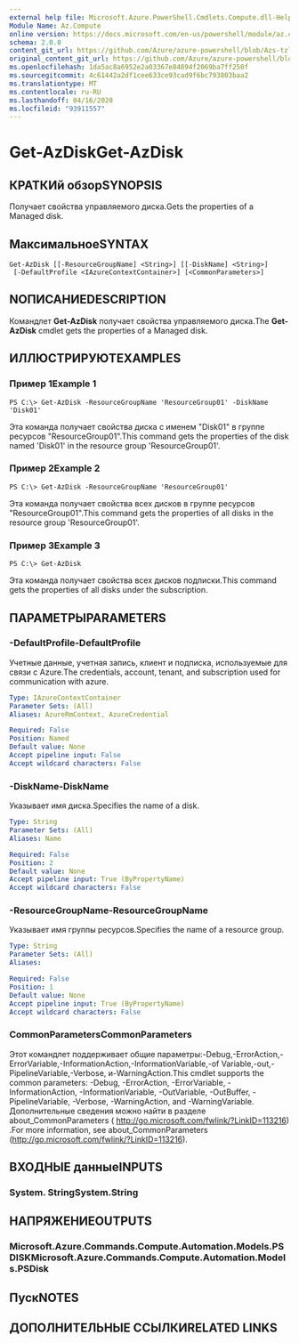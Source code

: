 ```yaml
---
external help file: Microsoft.Azure.PowerShell.Cmdlets.Compute.dll-Help-Help.xml
Module Name: Az.Compute
online version: https://docs.microsoft.com/en-us/powershell/module/az.compute/get-azdisk
schema: 2.0.0
content_git_url: https://github.com/Azure/azure-powershell/blob/Azs-tzl/src/Compute/Compute/help/Get-AzDisk.md
original_content_git_url: https://github.com/Azure/azure-powershell/blob/Azs-tzl/src/Compute/Compute/help/Get-AzDisk.md
ms.openlocfilehash: 1da5ac8a6952e2a03367e84894f2069ba7ff250f
ms.sourcegitcommit: 4c61442a2df1cee633ce93cad9f6bc793803baa2
ms.translationtype: MT
ms.contentlocale: ru-RU
ms.lasthandoff: 04/16/2020
ms.locfileid: "93911557"
---
```

# <span data-ttu-id="4ccdb-101">Get-AzDisk</span><span class="sxs-lookup"><span data-stu-id="4ccdb-101">Get-AzDisk</span></span>

## <span data-ttu-id="4ccdb-102">КРАТКИй обзор</span><span class="sxs-lookup"><span data-stu-id="4ccdb-102">SYNOPSIS</span></span>
<span data-ttu-id="4ccdb-103">Получает свойства управляемого диска.</span><span class="sxs-lookup"><span data-stu-id="4ccdb-103">Gets the properties of a Managed disk.</span></span>

## <span data-ttu-id="4ccdb-104">Максимальное</span><span class="sxs-lookup"><span data-stu-id="4ccdb-104">SYNTAX</span></span>

```
Get-AzDisk [[-ResourceGroupName] <String>] [[-DiskName] <String>]
 [-DefaultProfile <IAzureContextContainer>] [<CommonParameters>]
```

## <span data-ttu-id="4ccdb-105">NОПИСАНИЕ</span><span class="sxs-lookup"><span data-stu-id="4ccdb-105">DESCRIPTION</span></span>
<span data-ttu-id="4ccdb-106">Командлет **Get-AzDisk** получает свойства управляемого диска.</span><span class="sxs-lookup"><span data-stu-id="4ccdb-106">The **Get-AzDisk** cmdlet gets the properties of a Managed disk.</span></span>

## <span data-ttu-id="4ccdb-107">ИЛЛЮСТРИРУЮТ</span><span class="sxs-lookup"><span data-stu-id="4ccdb-107">EXAMPLES</span></span>

### <span data-ttu-id="4ccdb-108">Пример 1</span><span class="sxs-lookup"><span data-stu-id="4ccdb-108">Example 1</span></span>
```
PS C:\> Get-AzDisk -ResourceGroupName 'ResourceGroup01' -DiskName 'Disk01'
```

<span data-ttu-id="4ccdb-109">Эта команда получает свойства диска с именем "Disk01" в группе ресурсов "ResourceGroup01".</span><span class="sxs-lookup"><span data-stu-id="4ccdb-109">This command gets the properties of the disk named 'Disk01' in the resource group 'ResourceGroup01'.</span></span>

### <span data-ttu-id="4ccdb-110">Пример 2</span><span class="sxs-lookup"><span data-stu-id="4ccdb-110">Example 2</span></span>
```
PS C:\> Get-AzDisk -ResourceGroupName 'ResourceGroup01'
```

<span data-ttu-id="4ccdb-111">Эта команда получает свойства всех дисков в группе ресурсов "ResourceGroup01".</span><span class="sxs-lookup"><span data-stu-id="4ccdb-111">This command gets the properties of all disks in the resource group 'ResourceGroup01'.</span></span>

### <span data-ttu-id="4ccdb-112">Пример 3</span><span class="sxs-lookup"><span data-stu-id="4ccdb-112">Example 3</span></span>
```
PS C:\> Get-AzDisk
```

<span data-ttu-id="4ccdb-113">Эта команда получает свойства всех дисков подписки.</span><span class="sxs-lookup"><span data-stu-id="4ccdb-113">This command gets the properties of all disks under the subscription.</span></span>

## <span data-ttu-id="4ccdb-114">ПАРАМЕТРЫ</span><span class="sxs-lookup"><span data-stu-id="4ccdb-114">PARAMETERS</span></span>

### <span data-ttu-id="4ccdb-115">-DefaultProfile</span><span class="sxs-lookup"><span data-stu-id="4ccdb-115">-DefaultProfile</span></span>
<span data-ttu-id="4ccdb-116">Учетные данные, учетная запись, клиент и подписка, используемые для связи с Azure.</span><span class="sxs-lookup"><span data-stu-id="4ccdb-116">The credentials, account, tenant, and subscription used for communication with azure.</span></span>

```yaml
Type: IAzureContextContainer
Parameter Sets: (All)
Aliases: AzureRmContext, AzureCredential

Required: False
Position: Named
Default value: None
Accept pipeline input: False
Accept wildcard characters: False
```

### <span data-ttu-id="4ccdb-117">-DiskName</span><span class="sxs-lookup"><span data-stu-id="4ccdb-117">-DiskName</span></span>
<span data-ttu-id="4ccdb-118">Указывает имя диска.</span><span class="sxs-lookup"><span data-stu-id="4ccdb-118">Specifies the name of a disk.</span></span>

```yaml
Type: String
Parameter Sets: (All)
Aliases: Name

Required: False
Position: 2
Default value: None
Accept pipeline input: True (ByPropertyName)
Accept wildcard characters: False
```

### <span data-ttu-id="4ccdb-119">-ResourceGroupName</span><span class="sxs-lookup"><span data-stu-id="4ccdb-119">-ResourceGroupName</span></span>
<span data-ttu-id="4ccdb-120">Указывает имя группы ресурсов.</span><span class="sxs-lookup"><span data-stu-id="4ccdb-120">Specifies the name of a resource group.</span></span>

```yaml
Type: String
Parameter Sets: (All)
Aliases: 

Required: False
Position: 1
Default value: None
Accept pipeline input: True (ByPropertyName)
Accept wildcard characters: False
```

### <span data-ttu-id="4ccdb-121">CommonParameters</span><span class="sxs-lookup"><span data-stu-id="4ccdb-121">CommonParameters</span></span>
<span data-ttu-id="4ccdb-122">Этот командлет поддерживает общие параметры:-Debug,-ErrorAction,-ErrorVariable,-InformationAction,-InformationVariable,-of Variable,-out,-PipelineVariable,-Verbose, и-WarningAction.</span><span class="sxs-lookup"><span data-stu-id="4ccdb-122">This cmdlet supports the common parameters: -Debug, -ErrorAction, -ErrorVariable, -InformationAction, -InformationVariable, -OutVariable, -OutBuffer, -PipelineVariable, -Verbose, -WarningAction, and -WarningVariable.</span></span> <span data-ttu-id="4ccdb-123">Дополнительные сведения можно найти в разделе about_CommonParameters ( http://go.microsoft.com/fwlink/?LinkID=113216) .</span><span class="sxs-lookup"><span data-stu-id="4ccdb-123">For more information, see about_CommonParameters (http://go.microsoft.com/fwlink/?LinkID=113216).</span></span>

## <span data-ttu-id="4ccdb-124">ВХОДНЫЕ данные</span><span class="sxs-lookup"><span data-stu-id="4ccdb-124">INPUTS</span></span>

### <span data-ttu-id="4ccdb-125">System. String</span><span class="sxs-lookup"><span data-stu-id="4ccdb-125">System.String</span></span>

## <span data-ttu-id="4ccdb-126">НАПРЯЖЕНИЕ</span><span class="sxs-lookup"><span data-stu-id="4ccdb-126">OUTPUTS</span></span>

### <span data-ttu-id="4ccdb-127">Microsoft.Azure.Commands.Compute.Automation.Models.PSDISK</span><span class="sxs-lookup"><span data-stu-id="4ccdb-127">Microsoft.Azure.Commands.Compute.Automation.Models.PSDisk</span></span>

## <span data-ttu-id="4ccdb-128">Пуск</span><span class="sxs-lookup"><span data-stu-id="4ccdb-128">NOTES</span></span>

## <span data-ttu-id="4ccdb-129">ДОПОЛНИТЕЛЬНЫЕ ССЫЛКИ</span><span class="sxs-lookup"><span data-stu-id="4ccdb-129">RELATED LINKS</span></span>

